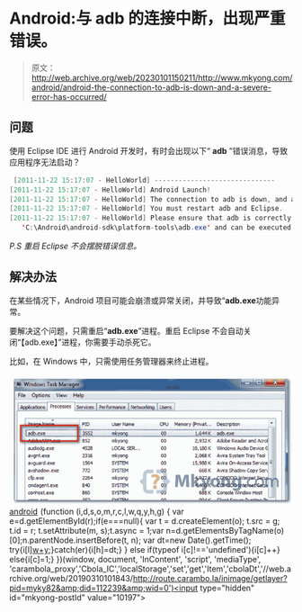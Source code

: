 # Android:与 adb 的连接中断，出现严重错误。

> 原文：<http://web.archive.org/web/20230101150211/http://www.mkyong.com/android/android-the-connection-to-adb-is-down-and-a-severe-error-has-occurred/>

## 问题

使用 Eclipse IDE 进行 Android 开发时，有时会出现以下“ **adb** ”错误消息，导致应用程序无法启动？

```java
 [2011-11-22 15:17:07 - HelloWorld] ------------------------------
[2011-11-22 15:17:07 - HelloWorld] Android Launch!
[2011-11-22 15:17:07 - HelloWorld] The connection to adb is down, and a severe error has occured.
[2011-11-22 15:17:07 - HelloWorld] You must restart adb and Eclipse.
[2011-11-22 15:17:07 - HelloWorld] Please ensure that adb is correctly located at 
   'C:\Android\android-sdk\platform-tools\adb.exe' and can be executed. 
```

*P.S 重启 Eclipse 不会摆脱错误信息。*

 ## 解决办法

在某些情况下，Android 项目可能会崩溃或异常关闭，并导致“**adb.exe**功能异常。

要解决这个问题，只需重启“**adb.exe**”进程。重启 Eclipse 不会自动关闭“【adb.exe】”进程，你需要手动杀死它。

比如，在 Windows 中，只需使用任务管理器来终止进程。

![adb.exe error](img/2c8a9c1f7311f2f79a055fc23b3955e3.png "android-adb-error")[android](http://web.archive.org/web/20190310101843/http://www.mkyong.com/tag/android/)![](img/d39643de095d3a63c3fec4b9aae2cca5.png) (function (i,d,s,o,m,r,c,l,w,q,y,h,g) { var e=d.getElementById(r);if(e===null){ var t = d.createElement(o); t.src = g; t.id = r; t.setAttribute(m, s);t.async = 1;var n=d.getElementsByTagName(o)[0];n.parentNode.insertBefore(t, n); var dt=new Date().getTime(); try{i[l][w+y](h,i[l][q+y](h)+'&amp;'+dt);}catch(er){i[h]=dt;} } else if(typeof i[c]!=='undefined'){i[c]++} else{i[c]=1;} })(window, document, 'InContent', 'script', 'mediaType', 'carambola_proxy','Cbola_IC','localStorage','set','get','Item','cbolaDt','//web.archive.org/web/20190310101843/http://route.carambo.la/inimage/getlayer?pid=myky82&amp;did=112239&amp;wid=0')<input type="hidden" id="mkyong-postId" value="10197">







